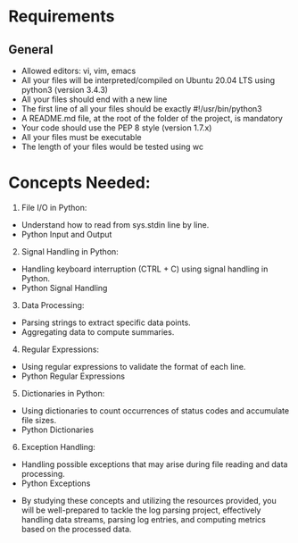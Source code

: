 # Requirements

## General
- Allowed editors: vi, vim, emacs
- All your files will be interpreted/compiled on Ubuntu 20.04 LTS using python3 (version 3.4.3)
- All your files should end with a new line
- The first line of all your files should be exactly #!/usr/bin/python3
- A README.md file, at the root of the folder of the project, is mandatory
- Your code should use the PEP 8 style (version 1.7.x)
- All your files must be executable
- The length of your files would be tested using wc

# Concepts Needed:
1. File I/O in Python:

- Understand how to read from sys.stdin line by line.
- Python Input and Output

2. Signal Handling in Python:

- Handling keyboard interruption (CTRL + C) using signal handling in Python.
- Python Signal Handling

3. Data Processing:

- Parsing strings to extract specific data points.
- Aggregating data to compute summaries.

4. Regular Expressions:

- Using regular expressions to validate the format of each line.
- Python Regular Expressions

5. Dictionaries in Python:

- Using dictionaries to count occurrences of status codes and accumulate file sizes.
- Python Dictionaries


6. Exception Handling:

- Handling possible exceptions that may arise during file reading and data processing.
- Python Exceptions


* By studying these concepts and utilizing the resources provided, you will be well-prepared to tackle the log parsing project, effectively handling data streams, parsing log entries, and computing metrics based on the processed data.
